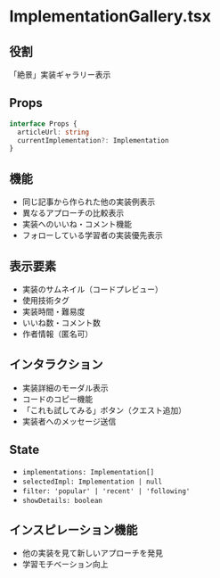 # ImplementationGallery.tsx

## 役割
「絶景」実装ギャラリー表示

## Props
```typescript
interface Props {
  articleUrl: string
  currentImplementation?: Implementation
}
```

## 機能
- 同じ記事から作られた他の実装例表示
- 異なるアプローチの比較表示
- 実装へのいいね・コメント機能
- フォローしている学習者の実装優先表示

## 表示要素
- 実装のサムネイル（コードプレビュー）
- 使用技術タグ
- 実装時間・難易度
- いいね数・コメント数
- 作者情報（匿名可）

## インタラクション
- 実装詳細のモーダル表示
- コードのコピー機能
- 「これも試してみる」ボタン（クエスト追加）
- 実装者へのメッセージ送信

## State
- `implementations: Implementation[]`
- `selectedImpl: Implementation | null`
- `filter: 'popular' | 'recent' | 'following'`
- `showDetails: boolean`

## インスピレーション機能
- 他の実装を見て新しいアプローチを発見
- 学習モチベーション向上